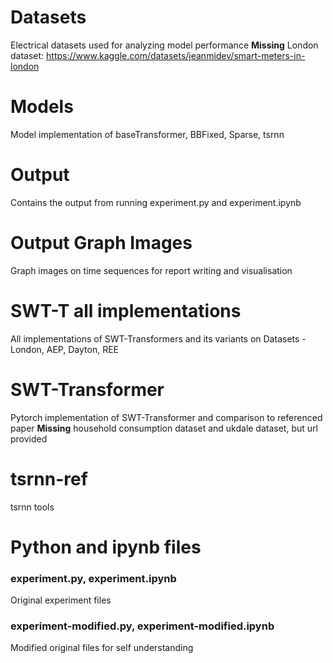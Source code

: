 # Datasets
Electrical datasets used for analyzing model performance
**Missing** London dataset: https://www.kaggle.com/datasets/jeanmidev/smart-meters-in-london

# Models
Model implementation of baseTransformer, BBFixed, Sparse, tsrnn

# Output
Contains the output from running experiment.py and experiment.ipynb

# Output Graph Images
Graph images on time sequences for report writing and visualisation

# SWT-T all implementations
All implementations of SWT-Transformers and its variants on Datasets - London, AEP, Dayton, REE

# SWT-Transformer
Pytorch implementation of SWT-Transformer and comparison to referenced paper
**Missing** household consumption dataset and ukdale dataset, but url provided

# tsrnn-ref
tsrnn tools

# Python and ipynb files
### experiment.py, experiment.ipynb
Original experiment files

### experiment-modified.py, experiment-modified.ipynb
Modified original files for self understanding
